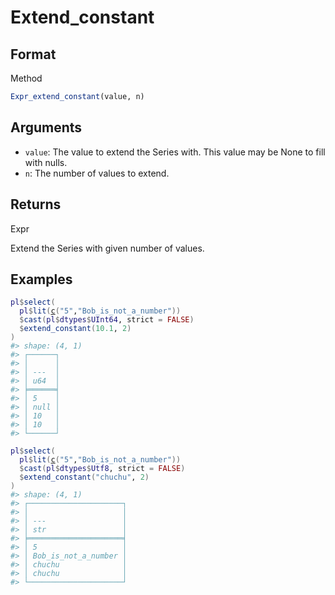 # Extend_constant

## Format

Method

```r
Expr_extend_constant(value, n)
```

## Arguments

- `value`: The value to extend the Series with. This value may be None to fill with nulls.
- `n`: The number of values to extend.

## Returns

Expr

Extend the Series with given number of values.

## Examples

<pre class='r-example'><code><span class='r-in'><span><span class='va'>pl</span><span class='op'>$</span><span class='fu'>select</span><span class='op'>(</span></span></span>
<span class='r-in'><span>  <span class='va'>pl</span><span class='op'>$</span><span class='fu'>lit</span><span class='op'>(</span><span class='fu'><a href='https://rdrr.io/r/base/c.html'>c</a></span><span class='op'>(</span><span class='st'>"5"</span>,<span class='st'>"Bob_is_not_a_number"</span><span class='op'>)</span><span class='op'>)</span></span></span>
<span class='r-in'><span>  <span class='op'>$</span><span class='fu'>cast</span><span class='op'>(</span><span class='va'>pl</span><span class='op'>$</span><span class='va'>dtypes</span><span class='op'>$</span><span class='va'>UInt64</span>, strict <span class='op'>=</span> <span class='cn'>FALSE</span><span class='op'>)</span></span></span>
<span class='r-in'><span>  <span class='op'>$</span><span class='fu'>extend_constant</span><span class='op'>(</span><span class='fl'>10.1</span>, <span class='fl'>2</span><span class='op'>)</span></span></span>
<span class='r-in'><span><span class='op'>)</span></span></span>
<span class='r-out co'><span class='r-pr'>#&gt;</span> shape: (4, 1)</span>
<span class='r-out co'><span class='r-pr'>#&gt;</span> ┌──────┐</span>
<span class='r-out co'><span class='r-pr'>#&gt;</span> │      │</span>
<span class='r-out co'><span class='r-pr'>#&gt;</span> │ ---  │</span>
<span class='r-out co'><span class='r-pr'>#&gt;</span> │ u64  │</span>
<span class='r-out co'><span class='r-pr'>#&gt;</span> ╞══════╡</span>
<span class='r-out co'><span class='r-pr'>#&gt;</span> │ 5    │</span>
<span class='r-out co'><span class='r-pr'>#&gt;</span> │ null │</span>
<span class='r-out co'><span class='r-pr'>#&gt;</span> │ 10   │</span>
<span class='r-out co'><span class='r-pr'>#&gt;</span> │ 10   │</span>
<span class='r-out co'><span class='r-pr'>#&gt;</span> └──────┘</span>
<span class='r-in'><span></span></span>
<span class='r-in'><span><span class='va'>pl</span><span class='op'>$</span><span class='fu'>select</span><span class='op'>(</span></span></span>
<span class='r-in'><span>  <span class='va'>pl</span><span class='op'>$</span><span class='fu'>lit</span><span class='op'>(</span><span class='fu'><a href='https://rdrr.io/r/base/c.html'>c</a></span><span class='op'>(</span><span class='st'>"5"</span>,<span class='st'>"Bob_is_not_a_number"</span><span class='op'>)</span><span class='op'>)</span></span></span>
<span class='r-in'><span>  <span class='op'>$</span><span class='fu'>cast</span><span class='op'>(</span><span class='va'>pl</span><span class='op'>$</span><span class='va'>dtypes</span><span class='op'>$</span><span class='va'>Utf8</span>, strict <span class='op'>=</span> <span class='cn'>FALSE</span><span class='op'>)</span></span></span>
<span class='r-in'><span>  <span class='op'>$</span><span class='fu'>extend_constant</span><span class='op'>(</span><span class='st'>"chuchu"</span>, <span class='fl'>2</span><span class='op'>)</span></span></span>
<span class='r-in'><span><span class='op'>)</span></span></span>
<span class='r-out co'><span class='r-pr'>#&gt;</span> shape: (4, 1)</span>
<span class='r-out co'><span class='r-pr'>#&gt;</span> ┌─────────────────────┐</span>
<span class='r-out co'><span class='r-pr'>#&gt;</span> │                     │</span>
<span class='r-out co'><span class='r-pr'>#&gt;</span> │ ---                 │</span>
<span class='r-out co'><span class='r-pr'>#&gt;</span> │ str                 │</span>
<span class='r-out co'><span class='r-pr'>#&gt;</span> ╞═════════════════════╡</span>
<span class='r-out co'><span class='r-pr'>#&gt;</span> │ 5                   │</span>
<span class='r-out co'><span class='r-pr'>#&gt;</span> │ Bob_is_not_a_number │</span>
<span class='r-out co'><span class='r-pr'>#&gt;</span> │ chuchu              │</span>
<span class='r-out co'><span class='r-pr'>#&gt;</span> │ chuchu              │</span>
<span class='r-out co'><span class='r-pr'>#&gt;</span> └─────────────────────┘</span>
 </code></pre>